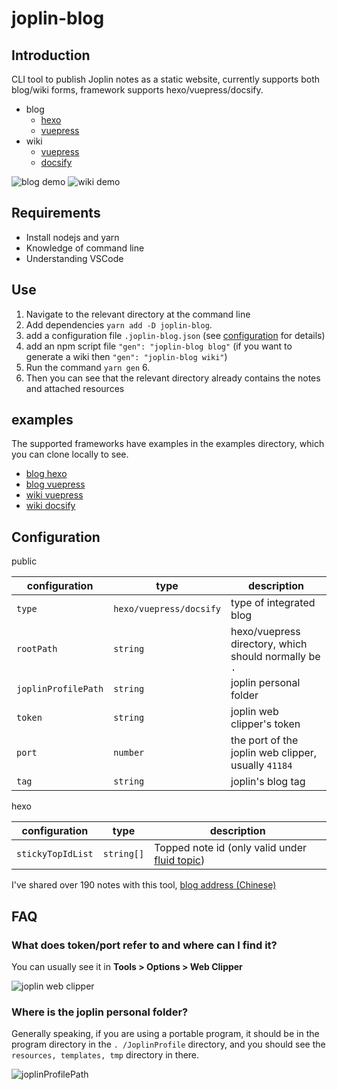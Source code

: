 # joplin-blog

## Introduction

CLI tool to publish Joplin notes as a static website, currently supports both blog/wiki forms, framework supports hexo/vuepress/docsify.

- blog
  - [hexo](https://rxliuli.com/joplin-blog/blog/hexo/)
  - [vuepress](https://rxliuli.com/joplin-blog/blog/vuepress/)
- wiki
  - [vuepress](https://rxliuli.com/joplin-blog/wiki/vuepress/p/947da6a714854075af6e07835de4a719.html)
  - [docsify](https://rxliuli.com/joplin-blog/wiki/docsify/#/p/947da6a714854075af6e07835de4a719)

![blog demo](https://raw.githubusercontent.com/rxliuli/joplin-utils/master/apps/joplin-blog/docs/blog.png)
![wiki demo](https://raw.githubusercontent.com/rxliuli/joplin-utils/master/apps/joplin-blog/docs/wiki.png)

## Requirements

- Install nodejs and yarn
- Knowledge of command line
- Understanding VSCode

## Use

1. Navigate to the relevant directory at the command line
2. Add dependencies `yarn add -D joplin-blog`.
3. add a configuration file `.joplin-blog.json` (see [configuration](#configuration) for details)
4. add an npm script file `"gen": "joplin-blog blog"` (if you want to generate a wiki then `"gen": "joplin-blog wiki"`)
5. Run the command `yarn gen` 6.
6. Then you can see that the relevant directory already contains the notes and attached resources

## examples

The supported frameworks have examples in the examples directory, which you can clone locally to see.

- [blog hexo](https://github.com/rxliuli/joplin-blog/tree/master/examples/blog-hexo-example)
- [blog vuepress](https://github.com/rxliuli/joplin-blog/tree/master/examples/blog-vuepress-example)
- [wiki vuepress](https://github.com/rxliuli/joplin-blog/tree/master/examples/wiki-vuepress-example)
- [wiki docsify](https://github.com/rxliuli/joplin-blog/tree/master/examples/wiki-docsify-example)

## Configuration

public

| configuration       | type                    | description                                            |
| ------------------- | ----------------------- | ------------------------------------------------------ |
| `type`              | `hexo/vuepress/docsify` | type of integrated blog                                |
| `rootPath`          | `string`                | hexo/vuepress directory, which should normally be `. ` |
| `joplinProfilePath` | `string`                | joplin personal folder                                 |
| `token`             | `string`                | joplin web clipper's token                             |
| `port`              | `number`                | the port of the joplin web clipper, usually `41184`    |
| `tag`               | `string`                | joplin's blog tag                                      |

hexo

| configuration     | type       | description                                                                                                             |
| ----------------- | ---------- | ----------------------------------------------------------------------------------------------------------------------- |
| `stickyTopIdList` | `string[]` | Topped note id (only valid under [fluid topic](https://github.com/fluid-dev/hexo-theme-fluid/blob/master/README_en.md)) |

I've shared over 190 notes with this tool, [blog address (Chinese)](https://blog.rxliuli.com/)

## FAQ

### What does token/port refer to and where can I find it?

You can usually see it in **Tools > Options > Web Clipper**

![joplin web clipper](https://img.rxliuli.com/20210316092547.png)

### Where is the joplin personal folder?

Generally speaking, if you are using a portable program, it should be in the program directory in the `. /JoplinProfile`
directory, and you should see the `resources, templates, tmp` directory in there.

![joplinProfilePath](https://img.rxliuli.com/20210316092834.png)
